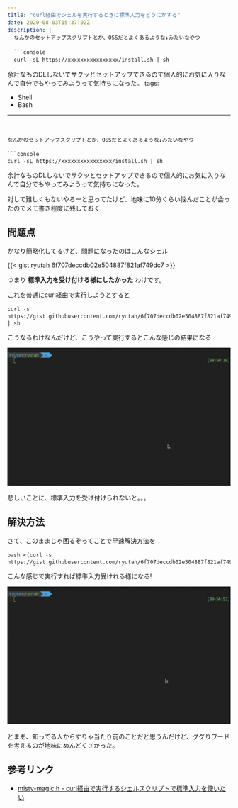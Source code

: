 ```yaml
---
title: "curl経由でシェルを実行するときに標準入力をどうにかする"
date: 2020-08-03T15:37:02Z
description: |
  なんかのセットアップスクリプトとか、OSSだとよくあるような↓みたいなやつ

  ```console
  curl -sL https://xxxxxxxxxxxxxxxx/install.sh | sh
  ```

  余計なものDLしないでサクッとセットアップできるので個人的にお気に入りなんで自分でもやってみようって気持ちになった。
tags:
  - Shell
  - Bash
---
```


なんかのセットアップスクリプトとか、OSSだとよくあるような↓みたいなやつ

```console
curl -sL https://xxxxxxxxxxxxxxxx/install.sh | sh
```

余計なものDLしないでサクッとセットアップできるので個人的にお気に入りなんで自分でもやってみようって気持ちになった。

対して難しくもないやろーと思ってたけど、地味に10分くらい悩んだことが会ったのでメモ書き程度に残しておく

## 問題点

かなり簡略化してるけど、問題になったのはこんなシェル

{{< gist ryutah 6f707deccdb02e504887f821af749dc7 >}}

つまり **標準入力を受け付ける様にしたかった** わけです。

これを普通にcurl経由で実行しようとすると

```console
curl -s https://gist.githubusercontent.com/ryutah/6f707deccdb02e504887f821af749dc7/raw/0e47b258345c0f20868bba3eafa156dd28df9d42/sample.sh | sh
```

こうなるわけなんだけど、こうやって実行するとこんな感じの結果になる

![bad](images/bad.gif)

悲しいことに、標準入力を受け付けられないと。。。

## 解決方法

さて、このままじゃ困るぞってことで早速解決方法を

```console
bash <(curl -s https://gist.githubusercontent.com/ryutah/6f707deccdb02e504887f821af749dc7/raw/0e47b258345c0f20868bba3eafa156dd28df9d42/sample.sh)
```

こんな感じで実行すれば標準入力受けれる様になる!

![good](images/good.gif)

とまあ、知ってる人からすりゃ当たり前のことだと思うんだけど、ググりワードを考えるのが地味にめんどくさかった。

## 参考リンク

- [misty-magic.h - curl経由で実行するシェルスクリプトで標準入力を使いたい](https://mistymagich.wordpress.com/2016/09/21/curl%E7%B5%8C%E7%94%B1%E3%81%A7%E5%AE%9F%E8%A1%8C%E3%81%99%E3%82%8B%E3%82%B7%E3%82%A7%E3%83%AB%E3%82%B9%E3%82%AF%E3%83%AA%E3%83%97%E3%83%88%E3%81%A7%E6%A8%99%E6%BA%96%E5%85%A5%E5%8A%9B%E3%82%92/)
